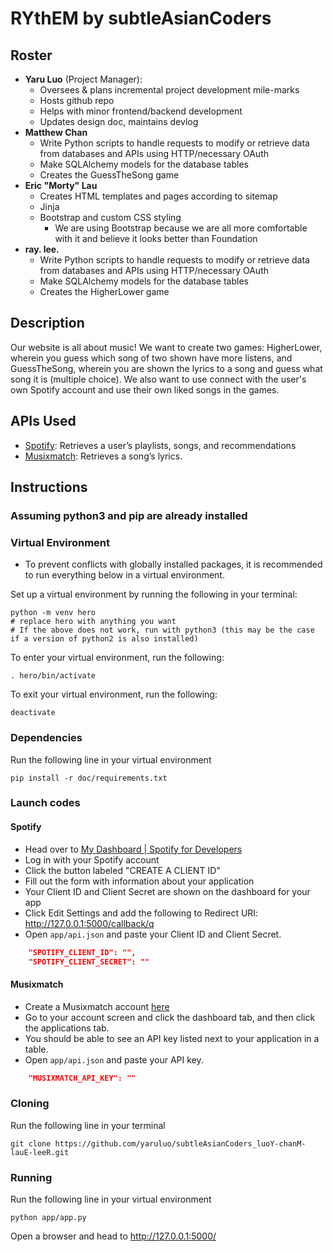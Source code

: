 # RYthEM by subtleAsianCoders

## Roster

- **Yaru Luo** (Project Manager):
  - Oversees & plans incremental project development mile-marks
  - Hosts github repo
  - Helps with minor frontend/backend development
  - Updates design doc, maintains devlog
- **Matthew Chan**
  - Write Python scripts to handle requests to modify or retrieve data from databases and APIs using HTTP/necessary OAuth
  - Make SQLAlchemy models for the database tables
  - Creates the GuessTheSong game
- **Eric "Morty" Lau**
  - Creates HTML templates and pages according to sitemap
  - Jinja
  - Bootstrap and custom CSS styling
    - We are using Bootstrap because we are all more comfortable with it and believe it looks better than Foundation
- **ray. lee.**
  - Write Python scripts to handle requests to modify or retrieve data from databases and APIs using HTTP/necessary OAuth
  - Make SQLAlchemy models for the database tables
  - Creates the HigherLower game

## Description

Our website is all about music! We want to create two games: HigherLower, wherein you guess which song of two shown have more listens, and GuessTheSong, wherein you are shown the lyrics to a song and guess what song it is (multiple choice). We also want to use connect with the user's own Spotify account and use their own liked songs in the games.

## APIs Used

- [Spotify](https://docs.google.com/document/d/1hnI9zCld87HNG-7Vf2Qgeeb4gc08kQzHdCtFPKH0jd4/edit): Retrieves a user’s playlists, songs, and recommendations
- [Musixmatch](https://docs.google.com/document/d/1iOdEsoYiQ6hxNwFtRxu3Eh1aGIGiIwvMeSQFtFF-dOw/edit): Retrieves a song’s lyrics.

## Instructions

### Assuming python3 and pip are already installed

### Virtual Environment

- To prevent conflicts with globally installed packages, it is recommended to run everything below in a virtual environment.

Set up a virtual environment by running the following in your terminal:

```shell
python -m venv hero
# replace hero with anything you want
# If the above does not work, run with python3 (this may be the case if a version of python2 is also installed)
```

To enter your virtual environment, run the following:

```shell
. hero/bin/activate
```

To exit your virtual environment, run the following:

```shell
deactivate
```

### Dependencies

Run the following line in your virtual environment

```shell
pip install -r doc/requirements.txt
```

### Launch codes

#### Spotify

- Head over to [My Dashboard | Spotify for Developers](https://developer.spotify.com/dashboard/login)
- Log in with your Spotify account
- Click the button labeled "CREATE A CLIENT ID"
- Fill out the form with information about your application
- Your Client ID and Client Secret are shown on the dashboard for your app
- Click Edit Settings and add the following to Redirect URI: <http://127.0.0.1:5000/callback/q>
- Open `app/api.json` and paste your Client ID and Client Secret.

```json
    "SPOTIFY_CLIENT_ID": "",
    "SPOTIFY_CLIENT_SECRET": ""
```

#### Musixmatch

- Create a Musixmatch account [here](https://developer.musixmatch.com/signup)
- Go to your account screen and click the dashboard tab, and then click the applications tab.
- You should be able to see an API key listed next to your application in a table.
- Open `app/api.json` and paste your API key.

```json
    "MUSIXMATCH_API_KEY": ""
```

### Cloning

Run the following line in your terminal

```shell
git clone https://github.com/yaruluo/subtleAsianCoders_luoY-chanM-lauE-leeR.git
```

### Running

Run the following line in your virtual environment

```shell
python app/app.py
```

Open a browser and head to <http://127.0.0.1:5000/>
